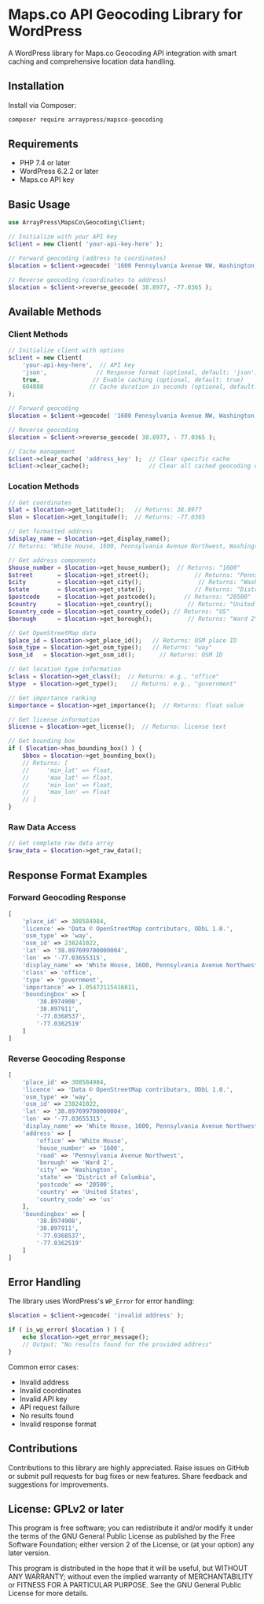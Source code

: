 # Maps.co API Geocoding Library for WordPress

A WordPress library for Maps.co Geocoding API integration with smart caching and comprehensive location data handling.

## Installation

Install via Composer:

```bash
composer require arraypress/mapsco-geocoding
```

## Requirements

- PHP 7.4 or later
- WordPress 6.2.2 or later
- Maps.co API key

## Basic Usage

```php
use ArrayPress\MapsCo\Geocoding\Client;

// Initialize with your API key
$client = new Client( 'your-api-key-here' );

// Forward geocoding (address to coordinates)
$location = $client->geocode( '1600 Pennsylvania Avenue NW, Washington, DC' );

// Reverse geocoding (coordinates to address)
$location = $client->reverse_geocode( 38.8977, -77.0365 );
```

## Available Methods

### Client Methods

```php
// Initialize client with options
$client = new Client(
	'your-api-key-here',  // API key
	'json',              // Response format (optional, default: 'json')
	true,               // Enable caching (optional, default: true)
	604800             // Cache duration in seconds (optional, default: 1 week)
);

// Forward geocoding
$location = $client->geocode( '1600 Pennsylvania Avenue NW, Washington, DC' );

// Reverse geocoding
$location = $client->reverse_geocode( 38.8977, - 77.0365 );

// Cache management
$client->clear_cache( 'address_key' );  // Clear specific cache
$client->clear_cache();                 // Clear all cached geocoding data
```

### Location Methods

```php
// Get coordinates
$lat = $location->get_latitude();   // Returns: 38.8977
$lon = $location->get_longitude();  // Returns: -77.0365

// Get formatted address
$display_name = $location->get_display_name();
// Returns: "White House, 1600, Pennsylvania Avenue Northwest, Washington, DC 20500"

// Get address components
$house_number = $location->get_house_number();  // Returns: "1600"
$street       = $location->get_street();             // Returns: "Pennsylvania Avenue Northwest"
$city         = $location->get_city();                // Returns: "Washington"
$state        = $location->get_state();              // Returns: "District of Columbia"
$postcode     = $location->get_postcode();        // Returns: "20500"
$country      = $location->get_country();          // Returns: "United States"
$country_code = $location->get_country_code(); // Returns: "US"
$borough      = $location->get_borough();          // Returns: "Ward 2"

// Get OpenStreetMap data
$place_id = $location->get_place_id();   // Returns: OSM place ID
$osm_type = $location->get_osm_type();   // Returns: "way"
$osm_id   = $location->get_osm_id();       // Returns: OSM ID

// Get location type information
$class = $location->get_class();  // Returns: e.g., "office"
$type  = $location->get_type();    // Returns: e.g., "government"

// Get importance ranking
$importance = $location->get_importance();  // Returns: float value

// Get license information
$license = $location->get_license();  // Returns: license text

// Get bounding box
if ( $location->has_bounding_box() ) {
	$bbox = $location->get_bounding_box();
	// Returns: [
	//     'min_lat' => float,
	//     'max_lat' => float,
	//     'min_lon' => float,
	//     'max_lon' => float
	// ]
}
```

### Raw Data Access

```php
// Get complete raw data array
$raw_data = $location->get_raw_data();
```

## Response Format Examples

### Forward Geocoding Response

```php
[
    'place_id' => 308584984,
    'licence' => 'Data © OpenStreetMap contributors, ODbL 1.0.',
    'osm_type' => 'way',
    'osm_id' => 238241022,
    'lat' => '38.897699700000004',
    'lon' => '-77.03655315',
    'display_name' => 'White House, 1600, Pennsylvania Avenue Northwest, Ward 2, Washington, District of Columbia, 20500, United States',
    'class' => 'office',
    'type' => 'government',
    'importance' => 1.05472115416811,
    'boundingbox' => [
        '38.8974908',
        '38.897911',
        '-77.0368537',
        '-77.0362519'
    ]
]
```

### Reverse Geocoding Response

```php
[
    'place_id' => 308584984,
    'licence' => 'Data © OpenStreetMap contributors, ODbL 1.0.',
    'osm_type' => 'way',
    'osm_id' => 238241022,
    'lat' => '38.897699700000004',
    'lon' => '-77.03655315',
    'display_name' => 'White House, 1600, Pennsylvania Avenue Northwest, Ward 2, Washington, District of Columbia, 20500, United States',
    'address' => [
        'office' => 'White House',
        'house_number' => '1600',
        'road' => 'Pennsylvania Avenue Northwest',
        'borough' => 'Ward 2',
        'city' => 'Washington',
        'state' => 'District of Columbia',
        'postcode' => '20500',
        'country' => 'United States',
        'country_code' => 'us'
    ],
    'boundingbox' => [
        '38.8974908',
        '38.897911',
        '-77.0368537',
        '-77.0362519'
    ]
]
```

## Error Handling

The library uses WordPress's `WP_Error` for error handling:

```php
$location = $client->geocode( 'invalid address' );

if ( is_wp_error( $location ) ) {
    echo $location->get_error_message();
    // Output: "No results found for the provided address"
}
```

Common error cases:
- Invalid address
- Invalid coordinates
- Invalid API key
- API request failure
- No results found
- Invalid response format

## Contributions

Contributions to this library are highly appreciated. Raise issues on GitHub or submit pull requests for bug fixes or new features. Share feedback and suggestions for improvements.

## License: GPLv2 or later

This program is free software; you can redistribute it and/or modify it under the terms of the GNU General Public License as published by the Free Software Foundation; either version 2 of the License, or (at your option) any later version.

This program is distributed in the hope that it will be useful, but WITHOUT ANY WARRANTY; without even the implied warranty of MERCHANTABILITY or FITNESS FOR A PARTICULAR PURPOSE. See the GNU General Public License for more details.